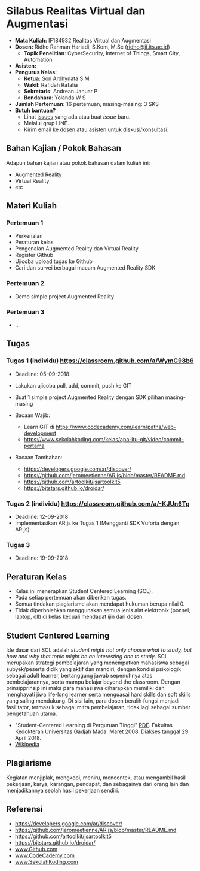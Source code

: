 # Silabus Realitas Virtual dan Augmentasi

* **Mata Kuliah:** IF184932 Realitas Virtual dan Augmentasi 
* **Dosen:** Ridho Rahman Hariadi, S.Kom, M.Sc (ridho@if.its.ac.id)
   * **Topik Penelitian**: CyberSecurity, Internet of Things, Smart City, Automation
* **Asisten:** -
* **Pengurus Kelas:** 
   * **Ketua**: Son Ardhynata S M
   * **Wakil**: Rafidah Rafalia
   * **Sekretaris**: Andrean Januar P
   * **Bendahara**: Yolanda W S
* **Jumlah Pertemuan:** 16 pertemuan, masing-masing: 3 SKS
* **Butuh bantuan?**
   * Lihat [issues](https://github.com/2018-RealitasVirtualAugmentasi/2018-RealitasVirtualAugmentasi.github.io/issues) yang ada atau buat _issue_ baru.
   * Melalui grup LINE.
   * Kirim email ke dosen atau asisten untuk diskusi/konsultasi.

## Bahan Kajian / Pokok Bahasan
Adapun bahan kajian atau pokok bahasan dalam kuliah ini:
* Augmented Reality
* Virtual Reality
* etc

## Materi Kuliah
### Pertemuan 1
* Perkenalan
* Peraturan kelas
* Pengenalan Augmented Reality dan Virtual Reality
* Register Github
* Ujicoba upload tugas ke Github
* Cari dan survei berbagai macam Augmented Reality SDK

### Pertemuan 2
* Demo simple project Augmented Reality

### Pertemuan 3
* ...

## Tugas
### Tugas 1 (individu) https://classroom.github.com/a/WymG98b6
* Deadline: 05-09-2018
* Lakukan ujicoba pull, add, commit, push ke GIT
* Buat 1 simple project Augmented Reality dengan SDK pilihan masing-masing

* Bacaan Wajib:
  * Learn GIT di https://www.codecademy.com/learn/paths/web-development
  * https://www.sekolahkoding.com/kelas/apa-itu-git/video/commit-pertama
* Bacaan Tambahan:
  * https://developers.google.com/ar/discover/
  * https://github.com/jeromeetienne/AR.js/blob/master/README.md
  * https://github.com/artoolkit/jsartoolkit5
  * https://bitstars.github.io/droidar/

### Tugas 2 (individu) https://classroom.github.com/a/-KJUn6Tg
* Deadline: 12-09-2018
* Implementasikan AR.js ke Tugas 1 (Mengganti SDK Vuforia dengan AR.js)

### Tugas 3
* Deadline: 19-09-2018

## Peraturan Kelas
* Kelas ini menerapkan Student Centered Learning (SCL).
* Pada setiap pertemuan akan diberikan tugas.
* Semua tindakan plagiarisme akan mendapat hukuman berupa nilai 0.
* Tidak diperbolehkan menggunakan semua jenis alat elektronik (ponsel, laptop, dll) di kelas kecuali mendapat ijin dari dosen.

## Student Centered Learning
Ide dasar dari SCL adalah _student might not only choose what to study, but how and why that topic might be an interesting one to study_.
SCL merupakan strategi pembelajaran yang menempatkan mahasiswa sebagai subyek/peserta didik yang aktif dan mandiri, dengan kondisi psikologik sebagai adult learner, bertanggung jawab sepenuhnya atas pembelajarannya, serta mampu belajar beyond the classroom. Dengan prinsipprinsip ini maka para mahasiswa diharapkan memiliki dan menghayati jiwa life-long learner serta menguasai hard skills dan soft skills yang saling mendukung. Di sisi lain, para dosen beralih fungsi menjadi fasilitator, termasuk sebagai mitra pembelajaran, tidak lagi sebagai sumber pengetahuan utama.

* "Student-Centered Learning di Perguruan Tinggi" [PDF](https://luk.staff.ugm.ac.id/mmp/Harsono/SCLdiPT.pdf). Fakultas Kedokteran Universitas Gadjah Mada. Maret 2008. Diakses tanggal 29 April 2018.
* [Wikipedia](https://id.wikipedia.org/wiki/Pembelajaran_berpusat_pada_siswa)

## Plagiarisme
Kegiatan menjiplak, mengkopi, meniru, mencontek, atau mengambil hasil pekerjaan, karya, karangan, pendapat, dan sebagainya dari orang lain dan menjadikannya seolah hasil pekerjaan sendiri. 

## Referensi
* https://developers.google.com/ar/discover/
* https://github.com/jeromeetienne/AR.js/blob/master/README.md
* https://github.com/artoolkit/jsartoolkit5
* https://bitstars.github.io/droidar/
* www.Github.com
* www.CodeCademy.com
* www.SekolahKoding.com
